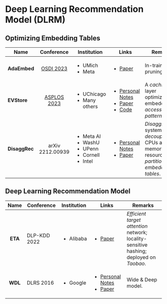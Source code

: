 # Deep Learning Recommendation Model (DLRM)

## Optimizing Embedding Tables

<table><thead><tr><th width="139">Name</th><th width="142" align="center">Conference</th><th width="167">Institution</th><th width="127">Links</th><th>Remarks</th></tr></thead><tbody><tr><td><strong>AdaEmbed</strong></td><td align="center"><a href="../../reading-notes/conference/osdi-2023.md">OSDI 2023</a></td><td><ul><li>UMich</li><li>Meta</li></ul></td><td><ul><li><a href="https://www.usenix.org/conference/osdi23/presentation/lai">Paper</a></li></ul></td><td>In-training pruning</td></tr><tr><td><strong>EVStore</strong></td><td align="center"><a href="../../reading-notes/conference/asplos-2023/">ASPLOS 2023</a></td><td><ul><li>UChicago</li><li>Many others</li></ul></td><td><ul><li><a href="../../reading-notes/conference/asplos-2023/evstore.md">Personal Notes</a></li><li><a href="https://dl.acm.org/doi/10.1145/3575693.3575718">Paper</a></li><li><a href="https://github.com/ucare-uchicago/ev-store-dlrm">Code</a></li></ul></td><td>A <em>caching</em> layer optimized for embedding <em>access patterns</em>.</td></tr><tr><td><strong>DisaggRec</strong></td><td align="center">arXiv 2212.00939</td><td><ul><li>Meta AI</li><li>WashU</li><li>UPenn</li><li>Cornell</li><li>Intel</li></ul></td><td><ul><li><a href="broken-reference">Personal Notes</a></li><li><a href="https://arxiv.org/abs/2212.00939">Paper</a></li></ul></td><td><em>Disaggregated</em> system; <em>decouple</em> CPUs and memory resources; <em>partition embedding tables</em>.</td></tr></tbody></table>

## Deep Learning Recommendation Model

|   Name  | Conference   | Institution               | Links                                                                                                                                                                                                                    | Remarks                                                                                 |
| :-----: | ------------ | ------------------------- | ------------------------------------------------------------------------------------------------------------------------------------------------------------------------------------------------------------------------ | --------------------------------------------------------------------------------------- |
| **ETA** | DLP-KDD 2022 | <ul><li>Alibaba</li></ul> | <ul><li><a href="https://arxiv.org/abs/2209.12212">Paper</a></li></ul>                                                                                                                                                   | _Efficient target attention_ network; locality-sensitive hashing; deployed on _Taobao_. |
| **WDL** | DLRS 2016    | <ul><li>Google</li></ul>  | <ul><li><a href="../../reading-notes/miscellaneous/arxiv/2016/wide-and-deep-learning-for-recommender-systems.md">Personal Notes</a></li><li><a href="https://dl.acm.org/doi/10.1145/2988450.2988454">Paper</a></li></ul> | Wide & Deep model.                                                                      |
